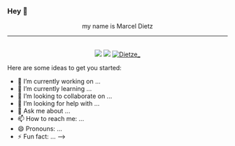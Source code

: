 ### Hey 👋

<p align="center">
  my name is Marcel Dietz 
</p>
<hr>
</br>

<div align="center">
<a href="https://github.com/Dietze_?tab=followers"><img src="https://img.shields.io/github/followers/Dietze_.svg?style=social&label=Follow&maxAge=z"></a>
<a href="https://github.com/Dietze_"><img src="https://badges.frapsoft.com/os/v1/open-source.svg?v=103"></a>
<a href="https://github.com/Dietze_"><img src="https://komarev.com/ghpvc/?username=Dietze_" alt="Dietze_"/></a>

</div>

Here are some ideas to get you started:

- 🔭 I’m currently working on ...
- 🌱 I’m currently learning ...
- 👯 I’m looking to collaborate on ...
- 🤔 I’m looking for help with ...
- 💬 Ask me about ...
- 📫 How to reach me: ...
- 😄 Pronouns: ...
- ⚡ Fun fact: ...
-->
